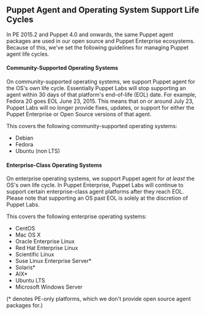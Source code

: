 ## Puppet Agent and Operating System Support Life Cycles

In PE 2015.2 and Puppet 4.0 and onwards, the same Puppet agent packages are used in our open source and Puppet Enterprise ecosystems. Because of this, we've set the following guidelines for managing Puppet agent life cycles.

#### Community-Supported Operating Systems

On community-supported operating systems, we support Puppet agent for the OS's own life cycle. Essentially Puppet Labs will stop supporting an agent within 30 days of that platform's end-of-life (EOL) date. For example, Fedora 20 goes EOL June 23, 2015. This means that on or around July 23, Puppet Labs will no longer provide fixes, updates, or support for either the Puppet Enterprise or Open Source versions of that agent.

This covers the following community-supported operating systems:

- Debian
- Fedora
- Ubuntu (non LTS)

#### Enterprise-Class Operating Systems

On enterprise operating systems, we support Puppet agent for _at least_ the OS's own life cycle. In Puppet Enterprise, Puppet Labs will continue to support certain enterprise-class agent platforms after they reach EOL. Please note that supporting an OS past EOL is solely at the discretion of Puppet Labs.

This covers the following enterprise operating systems:

- CentOS
- Mac OS X
- Oracle Enterprise Linux
- Red Hat Enterprise Linux
- Scientific Linux
- Suse Linux Enterprise Server\*
- Solaris\*
- AIX\*
- Ubuntu LTS
- Microsoft Windows Server

(\* denotes PE-only platforms, which we don't provide open source agent packages for.)
